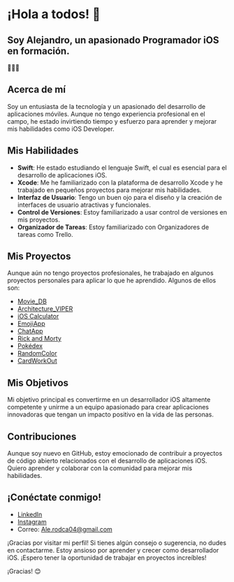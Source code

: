 # ¡Hola a todos! 👋

## Soy Alejandro, un apasionado Programador iOS en formación.

🧑🏻‍💻

## Acerca de mí

Soy un entusiasta de la tecnología y un apasionado del desarrollo de aplicaciones móviles. Aunque no tengo experiencia profesional en el campo, he estado invirtiendo tiempo y esfuerzo para aprender y mejorar mis habilidades como iOS Developer.

## Mis Habilidades

- **Swift**: He estado estudiando el lenguaje Swift, el cual es esencial para el desarrollo de aplicaciones iOS.
- **Xcode**: Me he familiarizado con la plataforma de desarrollo Xcode y he trabajado en pequeños proyectos para mejorar mis habilidades.
- **Interfaz de Usuario**: Tengo un buen ojo para el diseño y la creación de interfaces de usuario atractivas y funcionales.
- **Control de Versiones**: Estoy familiarizado a usar control de versiones en mis proyectos.
- **Organizador de Tareas**: Estoy familiarizado con Organizadores de tareas como Trello.

## Mis Proyectos

Aunque aún no tengo proyectos profesionales, he trabajado en algunos proyectos personales para aplicar lo que he aprendido. Algunos de ellos son:

- [Movie_DB](https://github.com/alerodca/MovieDB)
- [Architecture_VIPER](https://github.com/alerodca/Architecture_VIPER)
- [iOS Calculator](https://github.com/alerodca/IOSCalculator)
- [EmojiApp](https://github.com/alerodca/EmojiApp)
- [ChatApp](https://github.com/alerodca/FireChat)
- [Rick and Morty](https://github.com/alerodca/RickAndMorty-Characters)
- [Pokédex](https://github.com/alerodca/Pokedex)
- [RandomColor](https://github.com/alerodca/RandomColor)
- [CardWorkOut](https://github.com/alerodca/CardWorkout)

## Mis Objetivos

Mi objetivo principal es convertirme en un desarrollador iOS altamente competente y unirme a un equipo apasionado para crear aplicaciones innovadoras que tengan un impacto positivo en la vida de las personas.

## Contribuciones

Aunque soy nuevo en GitHub, estoy emocionado de contribuir a proyectos de código abierto relacionados con el desarrollo de aplicaciones iOS. Quiero aprender y colaborar con la comunidad para mejorar mis habilidades.

## ¡Conéctate conmigo!

- [LinkedIn](https://www.linkedin.com/in/alejandro-rodr%C3%ADguez-ca%C3%B1ete-43160b281/)
- [Instagram](https://www.instagram.com/aleerc04/)
- Correo: Ale.rodca04@gmail.com

¡Gracias por visitar mi perfil! Si tienes algún consejo o sugerencia, no dudes en contactarme. Estoy ansioso por aprender y crecer como desarrollador iOS. ¡Espero tener la oportunidad de trabajar en proyectos increíbles!

¡Gracias! 😊
